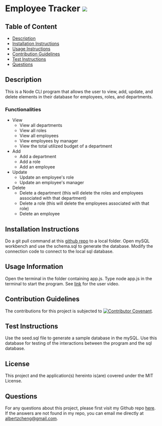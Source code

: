 # Employee Tracker  ![](https://img.shields.io/badge/License-MIT-green)
  ## Table of Content
  * [Description](##Description)
  * [Installation Instructions](##Installation-Instructions)
  * [Usage Instructions](##Usage-Information)
  * [Contribution Guidelines](##Contribution-Guidelines)
  * [Test Instructions](##Test-Instructions)
  * [Questions](##Questions)
  
  ## Description
  This is a Node CLI program that allows the user to view, add, update, and delete elements in their database for employees, roles, and departments. 

  ### Functionalities
  * View 
    * View all departments
    * View all roles
    * View all employees
    * View employees by manager
    * View the total utilized budget of a department
  * Add
    * Add a department
    * Add a role
    * Add an employee
  * Update
    * Update an employee's role
    * Update an employee's manager
  * Delete
    * Delete a department (this will delete the roles and employees associated with that department)
    * Delete a role (this will delete the employees associated with that role)
    * Delete an employee


  ## Installation Instructions
  Do a git pull command at this [github repo](https://github.com/alzcheng/employee-tracker) to a local folder.  Open mySQL workbench and use the schema.sql to generate the database.  Modify the connection code to connect to the local sql database.

  ## Usage Information
  Open the terminal in the folder containing app.js.  Type node app.js in the terminal to start the program. See [link](https://youtu.be/wxCOasbW4BE) for the user video.

  ## Contribution Guidelines
  The contributions for this project is subjected to [![Contributor Covenant](https://img.shields.io/badge/Contributor%20Covenant-v2.0%20adopted-ff69b4.svg)](code_of_conduct.md). 

  ## Test Instructions
  Use the seed.sql file to generate a sample database in the mySQL.  Use this database for testing of the interactions between the program and the sql database. 

  ## License
  This project and the application(s) hereinto is(are) covered under the MIT License.  
  
  ## Questions
  For any questions about this project, please first visit my Github repo [here](https://github.com/alzcheng). 
  If the answers are not found in my repo, you can email me directly at <albertzcheng@gmail.com>.
